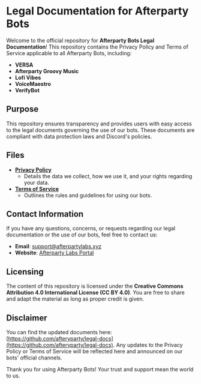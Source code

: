 # Legal Documentation for Afterparty Bots

Welcome to the official repository for **Afterparty Bots Legal Documentation**! This repository contains the Privacy Policy and Terms of Service applicable to all Afterparty Bots, including:

- **VERSA**
- **Afterparty Groovy Music**
- **Lofi Vibes**
- **VoiceMaestro**
- **VerifyBot**

## Purpose
This repository ensures transparency and provides users with easy access to the legal documents governing the use of our bots. These documents are compliant with data protection laws and Discord's policies.

## Files
- **[Privacy Policy](privacy-policy.txt)**
  - Details the data we collect, how we use it, and your rights regarding your data.
- **[Terms of Service](terms-of-service.txt)**
  - Outlines the rules and guidelines for using our bots.

## Contact Information
If you have any questions, concerns, or requests regarding our legal documentation or the use of our bots, feel free to contact us:

- **Email**: [support@afterpartylabs.xyz](mailto:support@afterpartylabs.xyz)
- **Website**: [Afterparty Labs Portal](http://afterpartylabs.xyz)

## Licensing
The content of this repository is licensed under the **Creative Commons Attribution 4.0 International License (CC BY 4.0)**. You are free to share and adapt the material as long as proper credit is given.

## Disclaimer
You can find the updated documents here: [https://github.com/afteryparty/legal-docs](https://github.com/afteryparty/legal-docs). Any updates to the Privacy Policy or Terms of Service will be reflected here and announced on our bots' official channels.

Thank you for using Afterparty Bots! Your trust and support mean the world to us.
